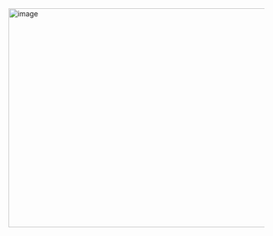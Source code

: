 <img width="957" height="432" alt="image" src="https://github.com/user-attachments/assets/a3a1af81-21c9-4d43-ae48-7bd8c2ddc714" />
